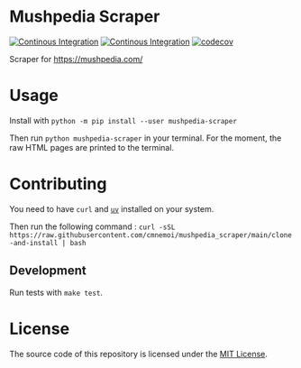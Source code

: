 # Mushpedia Scraper

[![Continous Integration](https://github.com/cmnemoi/mushpedia_scraper/actions/workflows/ci.yaml/badge.svg)](https://github.com/cmnemoi/mushpedia_scraper/actions/workflows/ci.yaml) [![Continous Integration](https://github.com/cmnemoi/mushpedia_scraper/actions/workflows/publish_to_pypi.yaml/badge.svg)](https://github.com/cmnemoi/mushpedia_scraper/actions/workflows/publish_to_pypi.yaml)
[![codecov](https://codecov.io/gh/cmnemoi/mushpedia_scraper/graph/badge.svg?token=FLAARH38AG)](https://codecov.io/gh/cmnemoi/mushpedia_scraper)

Scraper for https://mushpedia.com/

# Usage

Install with `python -m pip install --user mushpedia-scraper`

Then run `python mushpedia-scraper` in your terminal. For the moment, the raw HTML pages are printed to the terminal.

# Contributing

You need to have `curl` and [`uv`](https://docs.astral.sh/uv/getting-started/installation/) installed on your system.

Then run the following command : `curl -sSL https://raw.githubusercontent.com/cmnemoi/mushpedia_scraper/main/clone-and-install | bash`

## Development

Run tests with `make test`.

# License

The source code of this repository is licensed under the [MIT License](LICENSE).